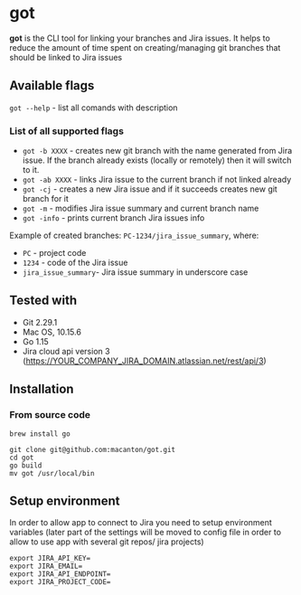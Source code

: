 # got
**got** is the CLI tool for linking your branches and Jira issues.
It helps to reduce the amount of time spent on creating/managing git branches that should be linked to Jira issues

## Available flags
`got --help` - list all comands with description

### List of all supported flags
- `got -b XXXX` - creates new git branch with the name generated from Jira issue. If the branch already exists (locally or remotely) then it will switch to it.
- `got -ab XXXX` - links Jira issue to the current branch if not linked already
- `got -cj` - creates a new Jira issue and if it succeeds creates new git branch for it
- `got -m` - modifies Jira issue summary and current branch name
- `got -info` - prints current branch Jira issues info

Example of created branches:
`PC-1234/jira_issue_summary`, where:
- `PC` - project code
- `1234` - code of the Jira issue
- `jira_issue_summary`- Jira issue summary in underscore case

## Tested with
- Git 2.29.1
- Mac OS, 10.15.6
- Go 1.15
- Jira cloud api version 3 (https://YOUR_COMPANY_JIRA_DOMAIN.atlassian.net/rest/api/3)

## Installation
### From source code
```
brew install go

git clone git@github.com:macanton/got.git
cd got
go build
mv got /usr/local/bin
```

## Setup environment
In order to allow app to connect to Jira you need to setup environment variables (later part of the settings will be moved to config file in order to allow to use app with several git repos/ jira projects)
```
export JIRA_API_KEY=
export JIRA_EMAIL=
export JIRA_API_ENDPOINT=
export JIRA_PROJECT_CODE=
```
